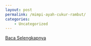 ```yaml
---
layout: post
permalink: /mimpi-ayah-cukur-rambut/
categories:
    - Uncategorized
---
```


[Baca Selengkapnya](/05)